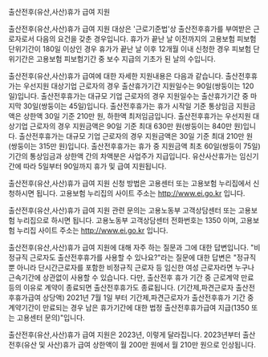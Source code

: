 출산전후(유산,사산)휴가 급여 지원

출산전후(유산,사산)휴가 급여 지원 대상은 '근로기준법'상 출산전후휴가를 부여받은 근로자로서 다음의 요건을 갖춘 경우입니다. 
휴가가 끝난 날 이전까지의 고용보험 피보험 단위기간이 180일 이상인 경우
휴가가 끝난 날 이후 12개월 이내 신청한 경우
피보험 단위기간은 고용보험 피보험기간 중 보수 지급의 기초가 된 날의 수입니다.

출산전후(유산,사산)휴가 급여에 대한 자세한 지원내용은 다음과 같습니다.
출산전후휴가는 우선지원 대상기업 근로자의 경우 출산휴가기간 지원일수는 90일(쌍둥이는 120일)입니다.
출산전후휴가는 대규모 기업 근로자의 경우 지원일수는 출산휴가기간 중 마지막 30일(쌍둥이는 45일)입니다.
출산전후휴가는 휴가 시작일 기준 통상임금 지원금액은 상한액 30일 기준 210만 원, 하한액 최저임금입니다.
출산전후휴가는 우선지원 대상기업 근로자의 경우 지원금액은 90일 기준 최대 630만 원(쌍둥이는 840만 원)입니다.
출산전후휴가는 대규모 기업 근로자의 경우 지원금액은 30일 기준 최대 210만 원(쌍둥이는 315만 원)입니다.
출산전후휴가는 휴가 중 지원금액 최초 60일(쌍둥이 75일) 기간의 통상임금과 상한액 간의 차액분은 사업주가 지급입니다.
유산사산휴가는 임신기간에 따라 5일부터 90일까지 휴가 및 급여 지원됩니다.

출산전후(유산,사산)휴가 급여 지원 신청 방법은 고용센터 또는 고용보험 누리집에서 신청하시면 됩니다. 고용보험 누리집의 사이트 주소는 http://www.ei.go.kr 입니다.

출산전후(유산,사산)휴가 급여 지원 관련 문의는 고용노동부 고객상담센터 또는 고용보험 누리집으로 하시면 됩니다. 고용노동부 고객상담센터 전화번호는 1350 이며, 고용보험 누리집 사이트 주소는 http://www.ei.go.kr 입니다.

출산전후(유산,사산)휴가 급여 지원에 대해 자주 하는 질문과 그에 대한 답변입니다.
"비정규직 근로자도 출산전후휴가를 사용할 수 있나요?"라는 질문에 대한 답변은 "정규직뿐 아니라 단시간근로자를 포함한 비정규직 근로자 등 임신한 여성 근로자라면 누구나 근속기간에 상관없이 사용할 수 있습니다. 다만, 출산전후 휴가 기간 중 근로계약 만료 등의 이유로 계약이 종료되면 출산전후휴가도 종료됩니다.
(기간제,파견근로자 출산전후휴가급여 상당액) 2021년 7월 1일 부터 기간제,파견근로자가 출산전후휴가 기간 중 계약기간이 만료되는 경우 남은 휴가기간에 대한 법정 출산전후휴가급여 지급(1350 또는 고용센터 문의)"입니다.

출산전후(유산,사산)휴가 급여 지원은 2023년, 이렇게 달라집니다.
2023년부터 출산전후(유산 및 사산)휴가 급여 상한액이 월 200만 원에서 월 210만 원으로 인상됩니다.
